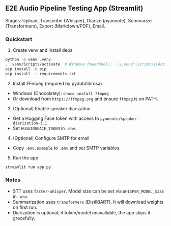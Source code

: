 ## E2E Audio Pipeline Testing App (Streamlit)

Stages: Upload, Transcribe (Whisper), Diarize (pyannote), Summarize (Transformers), Export (Markdown/PDF), Email.

### Quickstart
1. Create venv and install deps
```bash
python -m venv .venv
. .venv/Scripts/activate  # Windows PowerShell: .\\.venv\\Scripts\\Activate.ps1
pip install -U pip
pip install -r requirements.txt
```

2. Install FFmpeg (required by pydub/librosa)
- Windows (Chocolatey): `choco install ffmpeg`
- Or download from `https://ffmpeg.org` and ensure `ffmpeg` is on PATH.

3. (Optional) Enable speaker diarization
- Get a Hugging Face token with access to `pyannote/speaker-diarization-3.1`
- Set `HUGGINGFACE_TOKEN` in `.env`.

4. (Optional) Configure SMTP for email
- Copy `.env.example` to `.env` and set SMTP variables.

5. Run the app
```bash
streamlit run app.py
```

### Notes
- STT uses `faster-whisper`. Model size can be set via `WHISPER_MODEL_SIZE` in `.env`.
- Summarization uses `transformers` (DistilBART). It will download weights on first run.
- Diarization is optional; if token/model unavailable, the app skips it gracefully.
